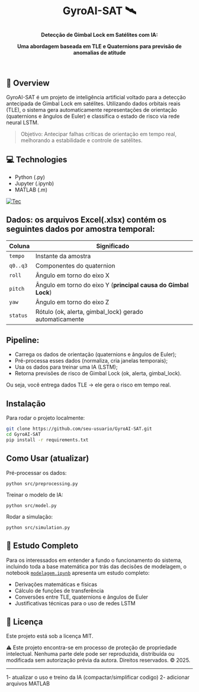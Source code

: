 <h1 align="center">GyroAI-SAT 🛰️<p></h1>

<div align="center">
  <strong>Detecção de Gimbal Lock em Satélites com IA:<p>Uma abordagem baseada em TLE e Quaternions para previsão de anomalias de atitude<p></strong><br> 
</div>

## 🔭 Overview

GyroAI-SAT é um projeto de inteligência artificial voltado para a detecção antecipada de Gimbal Lock em satélites. Utilizando dados orbitais reais (TLE), o sistema gera automaticamente representações de orientação (quaternions e ângulos de Euler) e classifica o estado de risco via rede neural LSTM.

> Objetivo: Antecipar falhas críticas de orientação em tempo real, melhorando a estabilidade e controle de satélites.

## 💻 Technologies

- Python (.py)
- Jupyter (.ipynb)
- MATLAB (.m)

[![Tec](https://skillicons.dev/icons?i=py,sklearn,tensorflow,matlab)](https://skillicons.dev)

## Dados: os arquivos Excel(.xlsx) contém os seguintes dados por amostra temporal:

| Coluna   | Significado                                                    |
| -------- | -------------------------------------------------------------- |
| `tempo`  | Instante da amostra                                            |
| `q0..q3` | Componentes do quaternion                                      |
| `roll`   | Ângulo em torno do eixo X                                      |
| `pitch`  | Ângulo em torno do eixo Y (**principal causa do Gimbal Lock**) |
| `yaw`    | Ângulo em torno do eixo Z                                      |
| `status` | Rótulo (ok, alerta, gimbal\_lock) gerado automaticamente       |

## Pipeline:

- Carrega os dados de orientação (quaternions e ângulos de Euler);
- Pré-processa esses dados (normaliza, cria janelas temporais);
- Usa os dados para treinar uma IA (LSTM);
- Retorna previsões de risco de Gimbal Lock (ok, alerta, gimbal_lock).

Ou seja, você entrega dados TLE → ele gera o risco em tempo real.

## Instalação
Para rodar o projeto localmente:
```bash
git clone https://github.com/seu-usuario/GyroAI-SAT.git
cd GyroAI-SAT
pip install -r requirements.txt
```

## Como Usar (atualizar)

Pré-processar os dados:

    python src/preprocessing.py

Treinar o modelo de IA:

    python src/model.py

Rodar a simulação:

    python src/simulation.py

## 📘 Estudo Completo
Para os interessados em entender a fundo o funcionamento do sistema, incluindo toda a base matemática por trás das decisões de modelagem, o notebook [`modelagem.ipynb`](https://colab.research.google.com/drive/14xkAJb2e-92LwjhuEXTaQgWPzdYtDk8e#scrollTo=Sch4abQETB08) apresenta um estudo completo:

- Derivações matemáticas e físicas
- Cálculo de funções de transferência
- Conversões entre TLE, quaternions e ângulos de Euler
- Justificativas técnicas para o uso de redes LSTM

## 📜 Licença

Este projeto está sob a licença MIT.

⚠️ Este projeto encontra-se em processo de proteção de propriedade intelectual. Nenhuma parte dele pode ser reproduzida, distribuída ou modificada sem autorização prévia da autora. Direitos reservados. © 2025.

------------
1- atualizar o uso e treino da IA (compactar/simplificar codigo)
2- adicionar arquivos MATLAB